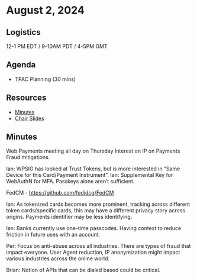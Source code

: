 # August 2, 2024

## Logistics

12-1 PM EDT / 9-10AM PDT / 4-5PM GMT

## Agenda

* TPAC Planning (30 mins)

## Resources

* [Minutes](https://docs.google.com/document/d/1_FPbaG9ybjpC32SyxCDPogJpndFqYlHJzf9EPFstygg/edit?usp=sharing)
* [Chair Slides](https://docs.google.com/presentation/d/1Ya1yiof6_h1R3OyS1wa9dqzkxwqP4DWuzD-2HydB84c/edit?usp=sharing)

## Minutes

Web Payments meeting all day on Thursday
Interest on IP on Payments Fraud mitigations.

Ian: WPSIG has looked at Trust Tokens, but is more interested in “Same Device for this Card/Payment Instrument”.
Ian:  Supplemental Key for WebAuthN for MFA. Passkeys alone aren’t sufficient.

FedCM - https://github.com/fedidcg/FedCM

Ian:  As tokenized cards becomes more prominent, tracking across different token cards/specific cards, this may have a different privacy story across origins. Payments identifier may be less identifying.

Ian:  Banks currently use one-time passcodes. Having context to reduce friction in future uses with an account.

Per: Focus on anti-abuse across all industries. There are types of fraud that impact everyone. User Agent reduction, IP anonymization might impact various industries across the online world.

Brian: Notion of APIs that can be dialed based could be critical.
